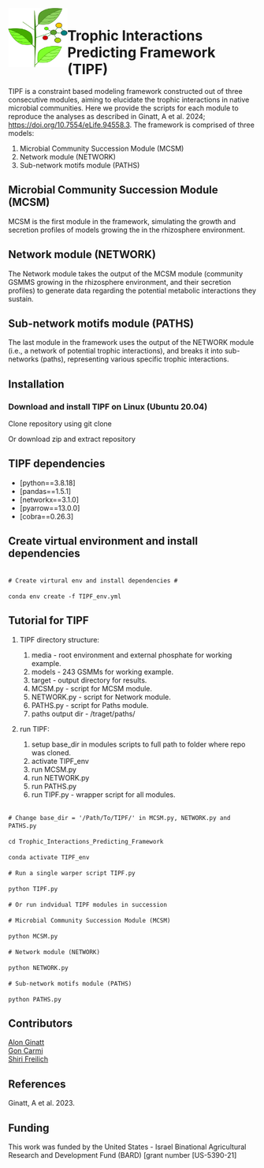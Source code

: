 <img src="dep_sign.png" width=120, height=120 align="left" />

# Trophic Interactions Predicting Framework (TIPF)

TIPF is a constraint based modeling framework constructed out of three consecutive modules, aiming to elucidate the trophic interactions in native microbial communities. Here we provide the scripts for each module to reproduce the analyses as described in Ginatt, A et al. 2024; https://doi.org/10.7554/eLife.94558.3.
The framework is comprised of three models:

1. Microbial Community Succession Module (MCSM) 
2. Network module (NETWORK)
3. Sub-network motifs module (PATHS)

## Microbial Community Succession Module (MCSM) 

MCSM is the first module in the framework, simulating the growth and secretion profiles of models growing the in the rhizosphere environment.  

## Network module (NETWORK) 

The Network module takes the output of the MCSM module (community GSMMS growing in the rhizosphere environment, and their secretion profiles) to generate data regarding the potential metabolic interactions they sustain.

## Sub-network motifs module (PATHS)

The last module in the framework uses the output of the NETWORK module (i.e., a network of potential trophic interactions), and breaks it into sub-networks (paths), representing various specific trophic interactions.

## Installation

### Download and install TIPF on Linux (Ubuntu 20.04)

Clone repository using git clone

Or download zip and extract repository 

## TIPF dependencies

* [python==3.8.18]
* [pandas==1.5.1]
* [networkx==3.1.0]
* [pyarrow==13.0.0]
* [cobra==0.26.3]

## Create virtual environment and install dependencies

```shell

# Create virtural env and install dependencies #

conda env create -f TIPF_env.yml

```

## Tutorial for TIPF

1. TIPF directory structure:
    1. media - root environment and external phosphate for working example.
    2. models - 243 GSMMs for working example.
    3. target - output directory for results.
    4. MCSM.py - script for MCSM module.
    5. NETWORK.py - script for Network module.
    6. PATHS.py - script for Paths module.
    7. paths output dir - /traget/paths/

2. run TIPF:
    1. setup base_dir in modules scripts to full path to folder where repo was cloned.
    2. activate TIPF_env
    3. run MCSM.py
    4. run NETWORK.py
    5. run PATHS.py
    6. run TIPF.py - wrapper script for all modules.

```shell

# Change base_dir = '/Path/To/TIPF/' in MCSM.py, NETWORK.py and PATHS.py

cd Trophic_Interactions_Predicting_Framework

conda activate TIPF_env

# Run a single warper script TIPF.py

python TIPF.py

# Or run indvidual TIPF modules in succession

# Microbial Community Succession Module (MCSM) 

python MCSM.py

# Network module (NETWORK) 

python NETWORK.py

# Sub-network motifs module (PATHS)

python PATHS.py

```
## Contributors

[Alon Ginatt](https://www.freilich-lab.com/alon-ginat/) \
[Gon Carmi](https://www.freilich-lab.com/members) \
[Shiri Freilich](https://www.freilich-lab.com/) 

## References

Ginatt, A et al. 2023.

## Funding

This work was funded by the United States - Israel Binational Agricultural Research and Development Fund (BARD) [grant number [US-5390-21]
